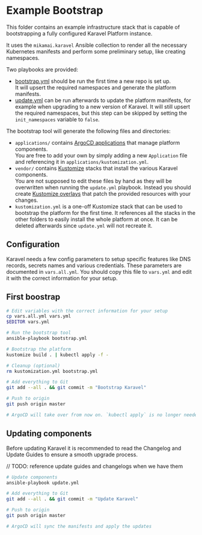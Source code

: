 # Example Bootstrap

This folder contains an example infrastructure stack
that is capable of bootstrapping a fully configured Karavel Platform instance.

It uses the `mikamai.karavel` Ansible collection to render all the necessary Kubernetes manifests
and perform some preliminary setup, like creating namespaces.

Two playbooks are provided:

- [bootstrap.yml](./bootstrap.yml) should be run the first time a new repo is set up.  
  It will upsert the required namespaces and generate the platform manifests.
- [update.yml](./update.yml) can be run afterwards to update the platform manifests, for example when upgrading to a new
  version of Karavel. It will still upsert the required namespaces, but this step can be skipped by setting the `init_namespaces` variable to `false`.

The bootstrap tool will generate the following files and directories:

- `applications/` contains [ArgoCD applications](https://argoproj.github.io/argo-cd/core_concepts) that manage platform components.  
  You are free to add your own by simply adding a new `Application` file and referencing it in `applications/kustomization.yml`.
- `vendor/` contains [Kustomize](https://kustomize.io) stacks that install the various Karavel components.  
  You are not supposed to edit these files by hand as they will be overwritten when running the `update.yml` playbook. 
  Instead you should create [Kustomize overlays](https://kubectl.docs.kubernetes.io/references/kustomize/glossary/#overlay) that patch the provided resources with your changes.
- `kustomization.yml` is a one-off Kustomize stack that can be used to bootstrap the platform for the first time. It references all the stacks in the other folders to easily
  install the whole platform at once. It can be deleted afterwards since `update.yml` will not recreate it.

## Configuration

Karavel needs a few config parameters to setup specific features like
DNS records, secrets names and various credentials. These parameters are documented in 
`vars.all.yml`. You should copy this file to `vars.yml` and edit it with the correct information
for your setup.

## First boostrap

```bash
# Edit variables with the correct information for your setup
cp vars.all.yml vars.yml
$EDITOR vars.yml

# Run the bootstrap tool
ansible-playbook bootstrap.yml

# Bootstrap the platform
kustomize build . | kubectl apply -f -

# Cleanup (optional)
rm kustomization.yml bootstrap.yml

# Add everything to Git
git add --all . && git commit -m "Bootstrap Karavel"

# Push to origin
git push origin master

# ArgoCD will take over from now on. `kubectl apply` is no longer needed
```

## Updating components

Before updating Karavel it is recommended to read the Changelog and Update Guides
to ensure a smooth upgrade process.

// TODO: reference update guides and changelogs when we have them

```bash
# Update components
ansible-playbook update.yml

# Add everything to Git
git add --all . && git commit -m "Update Karavel"

# Push to origin
git push origin master

# ArgoCD will sync the manifests and apply the updates
```

